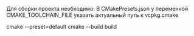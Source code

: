 Для сборки проекта необходимо:
В CMakePresets.json у переменной CMAKE_TOOLCHAIN_FILE указать актуальный путь к vcpkg.cmake

cmake --preset=default
cmake --build build
